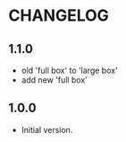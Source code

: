 # CHANGELOG

## 1.1.0

- old 'full box' to 'large box'
- add new 'full box'

## 1.0.0

- Initial version.
